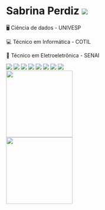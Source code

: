 <div align="left">
  <h1>Sabrina Perdiz
  <a href="https://www.linkedin.com/in/sabrina-perdiz-2985841b7/" target="_blank"><img src="https://img.shields.io/badge/LinkedIn-0077B5?style=for-the-badge&logo=linkedin&logoColor=white"></a>
  </h1>
</div>

<div>
  <p>🖥️ Ciência de dados - UNIVESP</p>
  <p>💻 Técnico em Informática - COTIL</p>
  <p>🔌 Técnico em Eletroeletrônica - SENAI</p>
</div>

<div style="display: inline_block">
  <img src="https://img.shields.io/badge/HTML5-E34F26?style=for-the-badge&logo=html5&logoColor=white">
  <img src="https://img.shields.io/badge/JavaScript-F7DF1E?style=for-the-badge&logo=javascript&logoColor=black">
  <img src="https://img.shields.io/badge/Java-ED8B00?style=for-the-badge&logo=java&logoColor=white">
  <img src="https://img.shields.io/badge/PHP-777BB4?style=for-the-badge&logo=php&logoColor=white">
  <img src="https://img.shields.io/badge/Bootstrap-563D7C?style=for-the-badge&logo=bootstrap&logoColor=white">
  <img src="https://img.shields.io/badge/CSS-239120?&style=for-the-badge&logo=css3&logoColor=white">
  <img src="https://img.shields.io/badge/MySQL-005C84?style=for-the-badge&logo=mysql&logoColor=white">
  <img src="https://img.shields.io/badge/PostgreSQL-316192?style=for-the-badge&logo=postgresql&logoColor=white">
</div>

<div align="left" style="display: inline_block; width:50%;">
  <a href="https://github.com/SabrinaPerdiz">
  <img height="180em" src="https://github-readme-stats.vercel.app/api?username=SabrinaPerdiz&show_icons=true&theme=dracula&include_all_commits=true&count_private=true"/>
  <img height="180em" src="https://github-readme-stats.vercel.app/api/top-langs/?username=SabrinaPerdiz&layout=compact&langs_count=7&theme=dracula"/>
</div>
